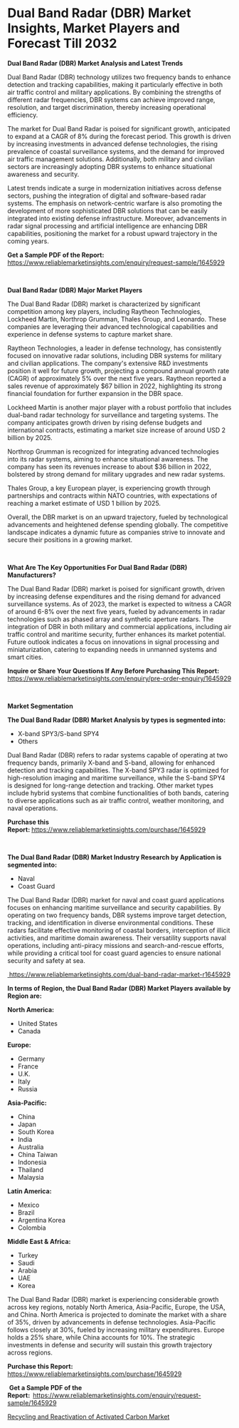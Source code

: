 <p><h1>Dual Band Radar (DBR) Market Insights, Market Players and Forecast Till 2032</h1></p><p><strong>Dual Band Radar (DBR) Market Analysis and Latest Trends</strong></p>
<p><p>Dual Band Radar (DBR) technology utilizes two frequency bands to enhance detection and tracking capabilities, making it particularly effective in both air traffic control and military applications. By combining the strengths of different radar frequencies, DBR systems can achieve improved range, resolution, and target discrimination, thereby increasing operational efficiency.</p><p>The market for Dual Band Radar is poised for significant growth, anticipated to expand at a CAGR of 8% during the forecast period. This growth is driven by increasing investments in advanced defense technologies, the rising prevalence of coastal surveillance systems, and the demand for improved air traffic management solutions. Additionally, both military and civilian sectors are increasingly adopting DBR systems to enhance situational awareness and security.</p><p>Latest trends indicate a surge in modernization initiatives across defense sectors, pushing the integration of digital and software-based radar systems. The emphasis on network-centric warfare is also promoting the development of more sophisticated DBR solutions that can be easily integrated into existing defense infrastructure. Moreover, advancements in radar signal processing and artificial intelligence are enhancing DBR capabilities, positioning the market for a robust upward trajectory in the coming years.</p></p>
<p><strong>Get a Sample PDF of the Report:&nbsp;</strong> <a href="https://www.reliablemarketinsights.com/enquiry/request-sample/1645929?utm_campaign=2981&utm_medium=2&utm_source=Github&utm_content=ia&utm_term=29032025&utm_id=dual-band-radar-dbr">https://www.reliablemarketinsights.com/enquiry/request-sample/1645929</a></p>
<p>&nbsp;</p>
<p><strong>Dual Band Radar (DBR) Major Market Players</strong></p>
<p><p>The Dual Band Radar (DBR) market is characterized by significant competition among key players, including Raytheon Technologies, Lockheed Martin, Northrop Grumman, Thales Group, and Leonardo. These companies are leveraging their advanced technological capabilities and experience in defense systems to capture market share.</p><p>Raytheon Technologies, a leader in defense technology, has consistently focused on innovative radar solutions, including DBR systems for military and civilian applications. The company's extensive R&D investments position it well for future growth, projecting a compound annual growth rate (CAGR) of approximately 5% over the next five years. Raytheon reported a sales revenue of approximately $67 billion in 2022, highlighting its strong financial foundation for further expansion in the DBR space.</p><p>Lockheed Martin is another major player with a robust portfolio that includes dual-band radar technology for surveillance and targeting systems. The company anticipates growth driven by rising defense budgets and international contracts, estimating a market size increase of around USD 2 billion by 2025.</p><p>Northrop Grumman is recognized for integrating advanced technologies into its radar systems, aiming to enhance situational awareness. The company has seen its revenues increase to about $36 billion in 2022, bolstered by strong demand for military upgrades and new radar systems.</p><p>Thales Group, a key European player, is experiencing growth through partnerships and contracts within NATO countries, with expectations of reaching a market estimate of USD 1 billion by 2025.</p><p>Overall, the DBR market is on an upward trajectory, fueled by technological advancements and heightened defense spending globally. The competitive landscape indicates a dynamic future as companies strive to innovate and secure their positions in a growing market.</p></p>
<p>&nbsp;</p>
<p><strong>What Are The Key Opportunities For Dual Band Radar (DBR) Manufacturers?</strong></p>
<p><p>The Dual Band Radar (DBR) market is poised for significant growth, driven by increasing defense expenditures and the rising demand for advanced surveillance systems. As of 2023, the market is expected to witness a CAGR of around 6-8% over the next five years, fueled by advancements in radar technologies such as phased array and synthetic aperture radars. The integration of DBR in both military and commercial applications, including air traffic control and maritime security, further enhances its market potential. Future outlook indicates a focus on innovations in signal processing and miniaturization, catering to expanding needs in unmanned systems and smart cities.</p></p>
<p><strong>Inquire or Share Your Questions If Any Before Purchasing This Report:</strong> <a href="https://www.reliablemarketinsights.com/enquiry/pre-order-enquiry/1645929?utm_campaign=2981&utm_medium=2&utm_source=Github&utm_content=ia&utm_term=29032025&utm_id=dual-band-radar-dbr">https://www.reliablemarketinsights.com/enquiry/pre-order-enquiry/1645929</a></p>
<p>&nbsp;</p>
<p><strong>Market Segmentation</strong></p>
<p><strong>The Dual Band Radar (DBR) Market Analysis by types is segmented into:</strong></p>
<p><ul><li>X-band SPY3/S-band SPY4</li><li>Others</li></ul></p>
<p><p>Dual Band Radar (DBR) refers to radar systems capable of operating at two frequency bands, primarily X-band and S-band, allowing for enhanced detection and tracking capabilities. The X-band SPY3 radar is optimized for high-resolution imaging and maritime surveillance, while the S-band SPY4 is designed for long-range detection and tracking. Other market types include hybrid systems that combine functionalities of both bands, catering to diverse applications such as air traffic control, weather monitoring, and naval operations.</p></p>
<p><strong>Purchase this Report:&nbsp;</strong><a href="https://www.reliablemarketinsights.com/purchase/1645929?utm_campaign=2981&utm_medium=2&utm_source=Github&utm_content=ia&utm_term=29032025&utm_id=dual-band-radar-dbr">https://www.reliablemarketinsights.com/purchase/1645929</a></p>
<p>&nbsp;</p>
<p><strong>The Dual Band Radar (DBR) Market Industry Research by Application is segmented into:</strong></p>
<p><ul><li>Naval</li><li>Coast Guard</li></ul></p>
<p><p>The Dual Band Radar (DBR) market for naval and coast guard applications focuses on enhancing maritime surveillance and security capabilities. By operating on two frequency bands, DBR systems improve target detection, tracking, and identification in diverse environmental conditions. These radars facilitate effective monitoring of coastal borders, interception of illicit activities, and maritime domain awareness. Their versatility supports naval operations, including anti-piracy missions and search-and-rescue efforts, while providing a critical tool for coast guard agencies to ensure national security and safety at sea.</p></p>
<p><a href="https://www.reliablemarketinsights.com/dual-band-radar-market-r1645929?utm_campaign=2981&utm_medium=2&utm_source=Github&utm_content=ia&utm_term=29032025&utm_id=dual-band-radar-dbr">&nbsp;https://www.reliablemarketinsights.com/dual-band-radar-market-r1645929</a></p>
<p><strong>In terms of Region, the Dual Band Radar (DBR) Market Players available by Region are:</strong></p>
<p>
    <p> <strong> North America: </strong>
        <ul>
            <li>United States</li>
            <li>Canada</li>
        </ul>
        </p> 
    <p> <strong> Europe: </strong>
        <ul>
            <li>Germany</li>
            <li>France</li>
            <li>U.K.</li>
            <li>Italy</li>
            <li>Russia</li>
        </ul>
        </p> 
    <p> <strong> Asia-Pacific: </strong>
        <ul>
            <li>China</li>
            <li>Japan</li>
            <li>South Korea</li>
            <li>India</li>
            <li>Australia</li>
            <li>China Taiwan</li>
            <li>Indonesia</li>
            <li>Thailand</li>
            <li>Malaysia</li>
        </ul>
        </p> 
    <p> <strong> Latin America: </strong>
        <ul>
            <li>Mexico</li>
            <li>Brazil</li>
            <li>Argentina Korea</li>
            <li>Colombia</li>
        </ul>
        </p> 
    <p> <strong> Middle East & Africa: </strong>
        <ul>
            <li>Turkey</li>
            <li>Saudi</li>
            <li>Arabia</li>
            <li>UAE</li>
            <li>Korea</li>
        </ul>
    </p>
    </p>
<p><p>The Dual Band Radar (DBR) market is experiencing considerable growth across key regions, notably North America, Asia-Pacific, Europe, the USA, and China. North America is projected to dominate the market with a share of 35%, driven by advancements in defense technologies. Asia-Pacific follows closely at 30%, fueled by increasing military expenditures. Europe holds a 25% share, while China accounts for 10%. The strategic investments in defense and security will sustain this growth trajectory across regions.</p></p>
<p><strong>Purchase this Report: </strong><a href="https://www.reliablemarketinsights.com/purchase/1645929?utm_campaign=2981&utm_medium=2&utm_source=Github&utm_content=ia&utm_term=29032025&utm_id=dual-band-radar-dbr">https://www.reliablemarketinsights.com/purchase/1645929</a></p>
<p>&nbsp;<strong>Get a Sample PDF of the Report:&nbsp;&nbsp;</strong><a href="https://www.reliablemarketinsights.com/enquiry/request-sample/1645929?utm_campaign=2981&utm_medium=2&utm_source=Github&utm_content=ia&utm_term=29032025&utm_id=dual-band-radar-dbr">https://www.reliablemarketinsights.com/enquiry/request-sample/1645929</a></p>
<p><strong></strong></p>
<p><p><a href="https://github.com/nibbsmantji/Market-Research-Report-List-1/blob/main/recycling-and-reactivation-of-activated-carbon-market.md?utm_campaign=2981&utm_medium=2&utm_source=Github&utm_content=ia&utm_term=29032025&utm_id=dual-band-radar-dbr">Recycling and Reactivation of Activated Carbon Market</a></p></p>